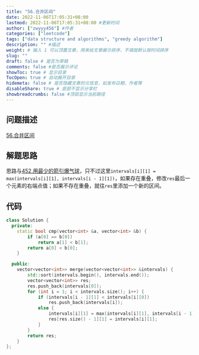 ```yaml
---
title: "56.合并区间"
date: 2022-11-06T17:05:31+08:00
lastmod: 2022-11-06T17:05:31+08:00 #更新时间
author: ["zwyyy456"] #作者
categories: ["leetcode"]
tags: ["data structure and algorithms", "greedy algorithm"]
description: "" #描述
weight: # 输入 1 可以顶置文章，用来给文章展示排序，不填就默认按时间排序
slug: ""
draft: false # 是否为草稿
comments: false #是否展示评论
showToc: true # 显示目录
TocOpen: true # 自动展开目录
hidemeta: false # 是否隐藏文章的元信息，如发布日期、作者等
disableShare: true # 底部不显示分享栏
showbreadcrumbs: false #顶部显示当前路径
---
```

## 问题描述
[56.合并区间](https://leetcode.cn/problems/merge-intervals/)

## 解题思路
思路与[452.用最少的箭引爆气球](https://zwyyy456.vercel.app/zh/posts/tech/452.minimum-number-of-arrows-to-burst-balloons/)，只不过这里`intervals[i][1] = max(intervals[i][1], intervals[i - 1][1])`，如果存在重叠，修改`res`最后一个元素的右端点值；如果不存在重叠，就往`res`里添加一个新的区间。

## 代码
```cpp
class Solution {
  private:
    static bool cmp(vector<int> &a, vector<int> &b) {
        if (a[0] == b[0])
            return a[1] < b[1];
        return a[0] < b[0];
    }

  public:
    vector<vector<int>> merge(vector<vector<int>> &intervals) {
        std::sort(intervals.begin(), intervals.end());
        vector<vector<int>> res;
        res.push_back(intervals[0]);
        for (int i = 1; i < intervals.size(); i++) {
            if (intervals[i - 1][1] < intervals[i][0])
                res.push_back(intervals[i]);
            else {
                intervals[i][1] = max(intervals[i][1], intervals[i - 1][1]);
                res[res.size() - 1][1] = intervals[i][1];
            }
        }
        return res;
    }
};
```


